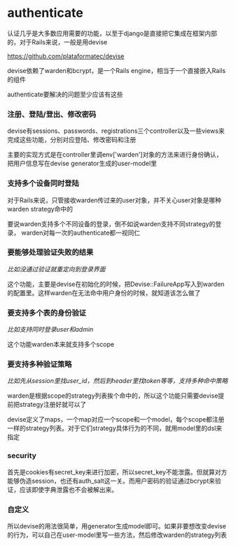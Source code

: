 # authenticate
认证几乎是大多数应用需要的功能，以至于django是直接把它集成在框架内部的，对于Rails来说，一般是用devise

https://github.com/plataformatec/devise

devise依赖了warden和bcrypt，是一个Rails engine，相当于一个直接嵌入Rails的组件

authenticate要解决的问题至少应该有这些

### 注册、登陆/登出、修改密码

devise有sessions、passwords、registrations三个controller以及一些views来完成这些功能，分别对应登陆、修改密码和注册

主要的实现方式是在controller里调env['warden']对象的方法来进行身份确认，把用户信息写在devise generator生成的user-model里

### 支持多个设备同时登陆

对于Rails来说，只管接收warden传过来的user对象，并不关心user对象是哪种warden strategy命中的

要说warden支持多个不同设备的登录，倒不如说warden支持不同strategy的登录， warden对每一次的authenticate都一视同仁

### 要能够处理验证失败的结果

_比如没通过验证就重定向到登录界面_

这个功能，主要是devise在初始化的时候，把Devise::FailureApp写入到warden的配置里。这样warden在无法命中用户身份的时候，就知道该怎么做了

### 要支持多个表的身份验证

_比如支持同时登录user和admin_

这个功能warden本来就支持多个scope

### 要支持多种验证策略

_比如先从session里找user_id，然后到header里找token等等，支持多种命中策略_

warden是根据scope的strategy列表挨个命中的，所以这个功能只需要devise提前把strategy注册好就可以了

devise定义了maps，一个map对应一个scope和一个model，每个scope都注册一样的strategy列表。对于它们strategy具体行为的不同，就用model里的dsl来指定

### security

首先是cookies有secret_key来进行加密，所以secret_key不能泄露。但就算对方能够伪造session，也还有auth_salt这一关。而用户密码的验证通过bcrypt来验证，应该即使字典泄露也不会被解出来。

### 自定义
所以devise的用法很简单，用generator生成model即可。如果非要想改变devise的行为，可以自己在user-model里写一些方法，然后修改warden的strategy列表
